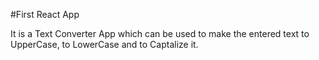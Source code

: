 #First React App

It is a Text Converter App which can be used to make the entered text to UpperCase, to LowerCase and to Captalize it.
